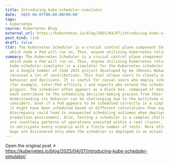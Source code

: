 ```yaml
---
title: Introducing kube-scheduler-simulator
date: '2025-04-07T00:00:00+00:00'
tags:
- kubernetes
source: Kubernetes Blog
external_url: https://kubernetes.io/blog/2025/04/07/introducing-kube-scheduler-simulator/
post_kind: link
draft: false
tldr: The Kubernetes Scheduler is a crucial control plane component that determines
  which node a Pod will run on. Thus, anyone utilizing Kubernetes relies on a scheduler.
summary: The Kubernetes Scheduler is a crucial control plane component that determines
  which node a Pod will run on. Thus, anyone utilizing Kubernetes relies on a scheduler.
  kube-scheduler-simulator is a simulator for the Kubernetes scheduler, that started
  as a Google Summer of Code 2021 project developed by me (Kensei Nakada) and later
  received a lot of contributions. This tool allows users to closely examine the scheduler’s
  behavior and decisions. It is useful for casual users who employ scheduling constraints
  (for example, inter-Pod affinity ) and experts who extend the scheduler with custom
  plugins. The scheduler often appears as a black box, composed of many plugins that
  each contribute to the scheduling decision-making process from their unique perspectives.
  Understanding its behavior can be challenging due to the multitude of factors it
  considers. Even if a Pod appears to be scheduled correctly in a simple test cluster,
  it might have been scheduled based on different calculations than expected. This
  discrepancy could lead to unexpected scheduling outcomes when deployed in a large
  production environment. Also, testing a scheduler is a complex challenge. There
  are countless patterns of operations executed within a real cluster, making it unfeasible
  to anticipate every scenario with a finite number of tests. More often than not,
  bugs are discovered only when the scheduler is deployed in an actual cluster.
---
```

Open the original post ↗ https://kubernetes.io/blog/2025/04/07/introducing-kube-scheduler-simulator/

